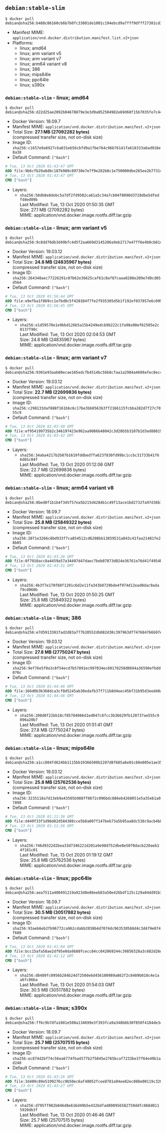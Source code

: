 ## `debian:stable-slim`

```console
$ docker pull debian@sha256:b488c06160cb6b7b0fc33081de1001c194ebcd9a7fff9dfff27381cd350dcbe8
```

-	Manifest MIME: `application/vnd.docker.distribution.manifest.list.v2+json`
-	Platforms:
	-	linux; amd64
	-	linux; arm variant v5
	-	linux; arm variant v7
	-	linux; arm64 variant v8
	-	linux; 386
	-	linux; mips64le
	-	linux; ppc64le
	-	linux; s390x

### `debian:stable-slim` - linux; amd64

```console
$ docker pull debian@sha256:d22d25ae2092b04678879e3e3d9a052504982e69d68f15b7035fe7c443f34d6c
```

-	Docker Version: 18.09.7
-	Manifest MIME: `application/vnd.docker.distribution.manifest.v2+json`
-	Total Size: **27.1 MB (27092282 bytes)**  
	(compressed transfer size, not on-disk size)
-	Image ID: `sha256:c1657e9a6927c6a031eb56cbfd9a1fbe764c96b76141fa618333a8ad918e8a38`
-	Default Command: `["bash"]`

```dockerfile
# Tue, 13 Oct 2020 01:43:47 GMT
ADD file:9b6cfb29a8d6c187b980c89730e7e7f9e282b8c1e750000dbe265ee2b77314ed in / 
# Tue, 13 Oct 2020 01:43:47 GMT
CMD ["bash"]
```

-	Layers:
	-	`sha256:58db8e8debc5a7df2fd9502ca61a5c34a7cb04f8090d3728dbe5dfedfdded09b`  
		Last Modified: Tue, 13 Oct 2020 01:50:35 GMT  
		Size: 27.1 MB (27092282 bytes)  
		MIME: application/vnd.docker.image.rootfs.diff.tar.gzip

### `debian:stable-slim` - linux; arm variant v5

```console
$ docker pull debian@sha256:9c8dd76db3d49bfc4d5f2aa669d3145206a9eb2717e47ff6e4b0cb81cc8aca4e
```

-	Docker Version: 19.03.12
-	Manifest MIME: `application/vnd.docker.distribution.manifest.v2+json`
-	Total Size: **24.8 MB (24835967 bytes)**  
	(compressed transfer size, not on-disk size)
-	Image ID: `sha256:264340aec77226291c07b62e36625caf61c0af87caaa0280e209e7d0cd85d564`
-	Default Command: `["bash"]`

```dockerfile
# Tue, 13 Oct 2020 01:56:44 GMT
ADD file:e9efba1f869cc1e7bd8c5f420104f7fe2f935305d5b1f192ef037857e6c09990 in / 
# Tue, 13 Oct 2020 01:56:45 GMT
CMD ["bash"]
```

-	Layers:
	-	`sha256:e1d59570e1e9bbd126b5a15b4249edcb9b222c1fa98a90ef62505e2c8137f98c`  
		Last Modified: Tue, 13 Oct 2020 02:04:53 GMT  
		Size: 24.8 MB (24835967 bytes)  
		MIME: application/vnd.docker.image.rootfs.diff.tar.gzip

### `debian:stable-slim` - linux; arm variant v7

```console
$ docker pull debian@sha256:9301e93aab80ecae165edcfb4514bc56b8cfaa1a2984a4609afec8ec460e460f
```

-	Docker Version: 19.03.12
-	Manifest MIME: `application/vnd.docker.distribution.manifest.v2+json`
-	Total Size: **22.7 MB (22699836 bytes)**  
	(compressed transfer size, not on-disk size)
-	Image ID: `sha256:c298133daf888f161bbc6c17be3bb0563b3ff2166115fcbba282d7f27c7055c9`
-	Default Command: `["bash"]`

```dockerfile
# Tue, 13 Oct 2020 01:03:40 GMT
ADD file:ef954199735b2c346197423e962aa9086b48042c3d20b5b3107b2d3ed8881904 in / 
# Tue, 13 Oct 2020 01:03:42 GMT
CMD ["bash"]
```

-	Layers:
	-	`sha256:34aba4217b2b87b1619fddbed7fa623f830fd99bc1ccbc31733b41f66d65c04f`  
		Last Modified: Tue, 13 Oct 2020 01:12:06 GMT  
		Size: 22.7 MB (22699836 bytes)  
		MIME: application/vnd.docker.image.rootfs.diff.tar.gzip

### `debian:stable-slim` - linux; arm64 variant v8

```console
$ docker pull debian@sha256:8bed0f1b1b4f345f57ea5b215d4284b1c49f13ace1bd2732fa97d38b1b07f008
```

-	Docker Version: 18.09.7
-	Manifest MIME: `application/vnd.docker.distribution.manifest.v2+json`
-	Total Size: **25.8 MB (25849322 bytes)**  
	(compressed transfer size, not on-disk size)
-	Image ID: `sha256:2071e3266c8bd933f7ca854512cd6208bb13859531a043c41faa21481fe28b05`
-	Default Command: `["bash"]`

```dockerfile
# Tue, 13 Oct 2020 01:43:26 GMT
ADD file:8f7910acc8a4459a57a34497d47daec7beb07873d024e36761e76d41f4954bfc in / 
# Tue, 13 Oct 2020 01:43:31 GMT
CMD ["bash"]
```

-	Layers:
	-	`sha256:4b3f7e170f88f1201c6d2e11fa343b0729bde4f974d12ead0dac9adaf9cd068b`  
		Last Modified: Tue, 13 Oct 2020 01:50:25 GMT  
		Size: 25.8 MB (25849322 bytes)  
		MIME: application/vnd.docker.image.rootfs.diff.tar.gzip

### `debian:stable-slim` - linux; 386

```console
$ docker pull debian@sha256:e7d5913381fad2d83a777b20552db082d30c397963df747684766b97e4af7efb
```

-	Docker Version: 19.03.12
-	Manifest MIME: `application/vnd.docker.distribution.manifest.v2+json`
-	Total Size: **27.8 MB (27750247 bytes)**  
	(compressed transfer size, not on-disk size)
-	Image ID: `sha256:9ef76e5f0a3c8f54ecd7b57891ec997034ec60170250d0694a36590efbdd070c`
-	Default Command: `["bash"]`

```dockerfile
# Tue, 13 Oct 2020 01:44:46 GMT
ADD file:166d0b3b368dca3cf8d5245ab30edafb37f711b8d4eec45bf31b95d3eed40a5b in / 
# Tue, 13 Oct 2020 01:44:46 GMT
CMD ["bash"]
```

-	Layers:
	-	`sha256:200d0f22bb18cf85784066d1ed047c8fcc3b36629fb120737ae555c9096a20b7`  
		Last Modified: Tue, 13 Oct 2020 01:51:41 GMT  
		Size: 27.8 MB (27750247 bytes)  
		MIME: application/vnd.docker.image.rootfs.diff.tar.gzip

### `debian:stable-slim` - linux; mips64le

```console
$ docker pull debian@sha256:a1cc804fd624bb1115bb19366500b2287d8f685a6e01c88e805e1ae35cdd92b4
```

-	Docker Version: 19.03.12
-	Manifest MIME: `application/vnd.docker.distribution.manifest.v2+json`
-	Total Size: **25.8 MB (25762536 bytes)**  
	(compressed transfer size, not on-disk size)
-	Image ID: `sha256:3235118a7d13eb9a43505b988ff06f2c096bdc886eb4268051e5a35eb1a07898`
-	Default Command: `["bash"]`

```dockerfile
# Tue, 13 Oct 2020 01:11:36 GMT
ADD file:d449f33f1d96d82d584308cce5b8a007f147beb73a5b95aa8dc538c9acb4b893 in / 
# Tue, 13 Oct 2020 01:11:36 GMT
CMD ["bash"]
```

-	Layers:
	-	`sha256:746d9322d2bea33d7346221d201a9e98d752dbe8e5070dacb220aeb14f181c01`  
		Last Modified: Tue, 13 Oct 2020 01:19:12 GMT  
		Size: 25.8 MB (25762536 bytes)  
		MIME: application/vnd.docker.image.rootfs.diff.tar.gzip

### `debian:stable-slim` - linux; ppc64le

```console
$ docker pull debian@sha256:aea7511a400491219a923d8e86eeb83a50e426bdf125c129a84dd91b3db2b44f
```

-	Docker Version: 18.09.7
-	Manifest MIME: `application/vnd.docker.distribution.manifest.v2+json`
-	Total Size: **30.5 MB (30517882 bytes)**  
	(compressed transfer size, not on-disk size)
-	Image ID: `sha256:93aeb6eb2fb96772ca962cdabb2038b4d7074dc963530568d4c3d479e874f680`
-	Default Command: `["bash"]`

```dockerfile
# Tue, 13 Oct 2020 01:41:04 GMT
ADD file:bcc15afa58ae2df95e0da9b80fcecc84cc042069244c39850328a3c682d26df0 in / 
# Tue, 13 Oct 2020 01:41:12 GMT
CMD ["bash"]
```

-	Layers:
	-	`sha256:d8489fc0956b284b24d7250de6d456100989a862f2c8489b018c4e1aa6fc86ba`  
		Last Modified: Tue, 13 Oct 2020 01:54:03 GMT  
		Size: 30.5 MB (30517882 bytes)  
		MIME: application/vnd.docker.image.rootfs.diff.tar.gzip

### `debian:stable-slim` - linux; s390x

```console
$ docker pull debian@sha256:ff6c9b7dfa1081e508a134699e3f393fca9a348b6b30f850f4184de3484e5da5
```

-	Docker Version: 18.09.7
-	Manifest MIME: `application/vnd.docker.distribution.manifest.v2+json`
-	Total Size: **25.7 MB (25707515 bytes)**  
	(compressed transfer size, not on-disk size)
-	Image ID: `sha256:ec874d2bf74c56ea6774fba4577b2f5045e2765bcaf7233be37f64e49b1ad248`
-	Default Command: `["bash"]`

```dockerfile
# Tue, 13 Oct 2020 01:43:26 GMT
ADD file:3d409c89e5199276cc9b50ec6af48052fcee0781a94ee82ec088e00119c320c9 in / 
# Tue, 13 Oct 2020 01:43:27 GMT
CMD ["bash"]
```

-	Layers:
	-	`sha256:d795ff982b046d8e616d49b5e432bdfad890956582759ddfc068d0115920db3f`  
		Last Modified: Tue, 13 Oct 2020 01:46:46 GMT  
		Size: 25.7 MB (25707515 bytes)  
		MIME: application/vnd.docker.image.rootfs.diff.tar.gzip
